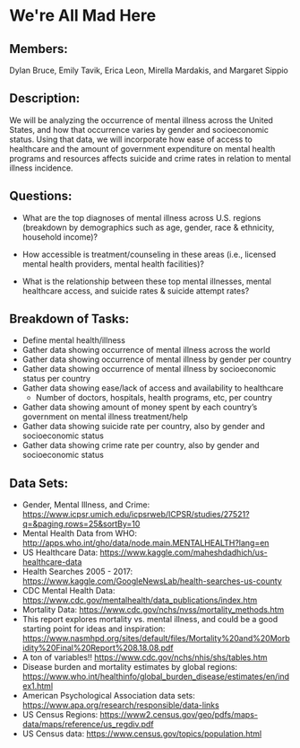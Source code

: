 # We're All Mad Here

## Members:
Dylan Bruce, Emily Tavik, Erica Leon, Mirella Mardakis, and Margaret Sippio

## Description: 
We will be analyzing the occurrence of mental illness across the United States, and how that occurrence varies by gender and socioeconomic status. Using that data, we will incorporate how ease of access to healthcare and the amount of government expenditure on mental health programs and resources affects suicide and crime rates in relation to mental illness incidence. 

## Questions:
* What are the top diagnoses of mental illness across U.S. regions (breakdown by demographics such as age, gender, race & ethnicity, household income)?

* How accessible is treatment/counseling in these areas (i.e., licensed mental health providers, mental health facilities)?

* What is the relationship between these top mental illnesses, mental healthcare access, and suicide rates & suicide attempt rates?

## Breakdown of Tasks:
* Define mental health/illness
* Gather data showing occurrence of mental illness across the world
* Gather data showing occurrence of mental illness by gender per country
* Gather data showing occurrence of mental illness by socioeconomic status per country
* Gather data showing ease/lack of access and availability to healthcare
    * Number of doctors, hospitals, health programs, etc, per country
* Gather data showing amount of money spent by each country’s government on mental illness treatment/help
* Gather data showing suicide rate per country, also by gender and socioeconomic status
* Gather data showing crime rate per country, also by gender and socioeconomic status


## Data Sets:
* Gender, Mental Illness, and Crime: https://www.icpsr.umich.edu/icpsrweb/ICPSR/studies/27521?q=&paging.rows=25&sortBy=10
* Mental Health Data from WHO: http://apps.who.int/gho/data/node.main.MENTALHEALTH?lang=en
* US Healthcare Data: https://www.kaggle.com/maheshdadhich/us-healthcare-data
* Health Searches 2005 - 2017: https://www.kaggle.com/GoogleNewsLab/health-searches-us-county
* CDC Mental Health Data: https://www.cdc.gov/mentalhealth/data_publications/index.htm
* Mortality Data: https://www.cdc.gov/nchs/nvss/mortality_methods.htm
* This report explores mortality vs. mental illness, and could be a good starting point for ideas and inspiration: https://www.nasmhpd.org/sites/default/files/Mortality%20and%20Morbidity%20Final%20Report%208.18.08.pdf
* A ton of variables!! https://www.cdc.gov/nchs/nhis/shs/tables.htm
* Disease burden and mortality estimates by global regions: https://www.who.int/healthinfo/global_burden_disease/estimates/en/index1.html
* American Psychological Association data sets: https://www.apa.org/research/responsible/data-links
* US Census Regions: https://www2.census.gov/geo/pdfs/maps-data/maps/reference/us_regdiv.pdf
* US Census data: https://www.census.gov/topics/population.html

